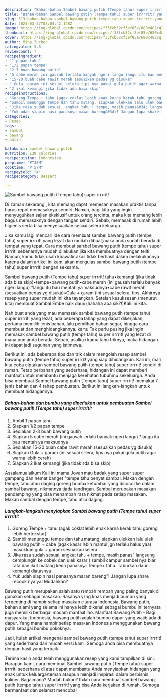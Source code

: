 ```yaml
---
description: "Bahan-bahan Sambel bawang putih (Tempe tahu) super irrrrit! yang enak Untuk Jualan"
title: "Bahan-bahan Sambel bawang putih (Tempe tahu) super irrrrit! yang enak Untuk Jualan"
slug: 513-bahan-bahan-sambel-bawang-putih-tempe-tahu-super-irrrrit-yang-enak-untuk-jualan
date: 2021-03-27T03:04:42.148Z
image: https://img-global.cpcdn.com/recipes/f33fcb52cf3ef85e/680x482cq70/sambel-bawang-putih-tempe-tahu-super-irrrrit-foto-resep-utama.jpg
thumbnail: https://img-global.cpcdn.com/recipes/f33fcb52cf3ef85e/680x482cq70/sambel-bawang-putih-tempe-tahu-super-irrrrit-foto-resep-utama.jpg
cover: https://img-global.cpcdn.com/recipes/f33fcb52cf3ef85e/680x482cq70/sambel-bawang-putih-tempe-tahu-super-irrrrit-foto-resep-utama.jpg
author: Mina Tucker
ratingvalue: 3.6
reviewcount: 7
recipeingredient:
- "1 papan tahu"
- "1/2 papan tempe"
- "2-3 buah bawang putih"
- "5 cabe merah ini gausah terlalu banyak ngeri langu langu itu bau mentah ya maksudnya"
- "15-20 buah cabe rawit merah sesuaikan pedas yg disuka"
- " Gula  garam ini sesuai selera tips nya pakai gula putih agar warna lebih cerah"
- "2 ikat kemangi jika tidak ada bisa skip"
recipeinstructions:
- "Goreng Tempe + tahu (agak coklat lebih enak karna kerak tahu goreng lebih bertekstur)"
- "Sambil menunggu tempe dan tahu matang, siapkan ulekkan lalu ulek bawang putih + cabe (agak kasar lebih mantul jgn terlalu halus yaa) masukkan gula + garam sesuaikan selera"
- "Jika rasa sudah sesuai, angkat tahu + tempe, masih panas&#34; langsung cemplungin ke cobek dan ulek kasar ( sambil campur sambel nya biar rata dan ikut matang kena panasnya Tempe+ tahu. Taburkan daun kemangi diatasnya"
- "Yuk udah siapin nasi panasnya makan bareng&#34;! Jangan lupa share recook nya ya! Mudahkan?"
categories:
- Resep
tags:
- sambel
- bawang
- putih

katakunci: sambel bawang putih 
nutrition: 138 calories
recipecuisine: Indonesian
preptime: "PT35M"
cooktime: "PT57M"
recipeyield: "4"
recipecategory: Dessert

---
```



![Sambel bawang putih (Tempe tahu) super irrrrit!](https://img-global.cpcdn.com/recipes/f33fcb52cf3ef85e/680x482cq70/sambel-bawang-putih-tempe-tahu-super-irrrrit-foto-resep-utama.jpg)

Di zaman  sekarang , kita memang dapat memesan masakan praktis tanpa harus repot memasaknya sendiri. Namun, bagi kita yang ingin menyuguhkan sajian eksklusif untuk orang tercinta, maka kita memang lebih bagus memasaknya dengan tangan sendiri. Sebab, memasak di rumah lebih higienis serta bisa menyesuaikan sesuai selera keluarga.

Jika kamu lagi mencari ide cara membuat sambel bawang putih (tempe tahu) super irrrrit! yang lezat dan mudah dibuat,maka anda sudah berada di tempat yang tepat. Cara membuat sambel bawang putih (tempe tahu) super irrrrit!  sebenarnya mudah dilakukan jika kita membuatnya dengan teliti. Namun, kamu tidak usah khawatir akan tidak berhasil dalam melakukannya 
karena dalam artikel ini kami akan mengulas sambel bawang putih (tempe tahu) super irrrrit! dengan seksama.  

Sambel bawang putih (Tempe tahu) super irrrrit! tahu•kemangi (jika tidak ada bisa skip)•tempe•bawang putih•cabe merah (ini gausah terlalu banyak ngeri langu) *langu itu bau mentah ya maksudnya•cabe rawit merah (sesuaikan pedas yg disuka)•Gula + garam (ini sesuai selera, tips. Akhirnya resep yang super mudah ini kita tayangkan. Setelah kesuksesan (menurut kita) membuat Sambal Embe naik daun (hahaha apa sik?!)Kali ini kita.

Nah buat anda yang mau memasak sambel bawang putih (tempe tahu) super irrrrit! yang lezat, ada beberapa tahap yang dapat dikerjakan, pertama memilih jenis bahan, lalu pemilihan bahan segar, hingga cara membuat dan menghidangkannya. kamu Tak perlu pusing jika ingin memasak sambel bawang putih (tempe tahu) super irrrrit! yang lezat di mana pun anda berada. Sebab, asalkan kamu  tahu triknya, maka hidangan ini dapat jadi suguhan yang istimewa.

Berikut ini, ada beberapa tips dan trik dalam mengolah resep sambel bawang putih (tempe tahu) super irrrrit! yang siap dihidangkan. Kali ini, mari kita coba ciptakan sambel bawang putih (tempe tahu) super irrrrit! sendiri di rumah. Tetap berbahan yang sederhana, hidangan ini dapat memberi manfaat untuk membantu menjaga kesehatan tubuhmu sekeluarga. Anda bisa membuat Sambel bawang putih (Tempe tahu) super irrrrit! memakai 7 jenis bahan dan 4 tahap pembuatan. Berikut ini langkah-langkah untuk membuat hidangannya.

<!--inarticleads1-->

##### Bahan-bahan dan bumbu yang diperlukan untuk pembuatan Sambel bawang putih (Tempe tahu) super irrrrit!:

1. Ambil 1 papan tahu
1. Siapkan 1/2 papan tempe
1. Sediakan 2-3 buah bawang putih
1. Siapkan 5 cabe merah (ini gausah terlalu banyak ngeri langu) *langu itu bau mentah ya maksudnya
1. Sediakan 15-20 buah cabe rawit merah (sesuaikan pedas yg disuka)
1. Siapkan  Gula + garam (ini sesuai selera, tips nya pakai gula putih agar warna lebih cerah)
1. Siapkan 2 ikat kemangi (jika tidak ada bisa skip)


Assalamualaikum Kali ini mama Jovan mau badak yang super super gampang dan hemat banget &#34;tempe tahu penyet sambal. Makan dengan tempe, tahu atau daging goreng bumbu ketumbar yang dicocol ke dalam sambal bawang, nikmatnya tiada tandingan. Sambal merupakan masakan pendamping yang bisa menambah rasa nikmat pada setiap masakan. Makan sambal dengan tempe, tahu atau daging. 

<!--inarticleads2-->

##### Langkah-langkah menyiapkan Sambel bawang putih (Tempe tahu) super irrrrit!:

1. Goreng Tempe + tahu (agak coklat lebih enak karna kerak tahu goreng lebih bertekstur)
1. Sambil menunggu tempe dan tahu matang, siapkan ulekkan lalu ulek bawang putih + cabe (agak kasar lebih mantul jgn terlalu halus yaa) masukkan gula + garam sesuaikan selera
1. Jika rasa sudah sesuai, angkat tahu + tempe, masih panas&#34; langsung cemplungin ke cobek dan ulek kasar ( sambil campur sambel nya biar rata dan ikut matang kena panasnya Tempe+ tahu. Taburkan daun kemangi diatasnya
1. Yuk udah siapin nasi panasnya makan bareng&#34;! Jangan lupa share recook nya ya! Mudahkan?


Bawang putih merupakan salah satu rempah rempah yang paling banyak di gunakan sebagai masakan. Rasanya yang khas menjadi bumbu yang terpenting di hampir setiap masakan citarasa Indonesia. Bawang putih, bahan alami yang selama ini hanya lebih dikenal sebagai bumbu ini ternyata juga memiliki berbagai macam manfaat lho. Manfaat Bawang Putih - Bagi masyarakat Indonesia, bawang putih adalah bumbu dapur yang wajib ada di dapur. Yang mana hampir setiap masakan Indonesia menggunakan bawang putih sebagai bumbu pokoknya. 

Jadi, itulah artikel mengenai  sambel bawang putih (tempe tahu) super irrrrit!  yang sederhana dan mudah versi kami. Semoga anda bisa membuatnya dengan hasil yang terbaik. 

Terima kasih anda telah menggunakan resep yang kami tampilkan di sini. Harapan kami, cara membuat  Sambel bawang putih (Tempe tahu) super irrrrit! sederhana di atas dapat membantu Anda menyiapkan hidangan yang enak untuk keluarga/teman ataupun menjadi inspirasi dalam berbisnis kuliner. Bagaimana? Mudah bukan? Itulah cara membuat sambel bawang putih (tempe tahu) super irrrrit! yang bisa Anda kerjakan di rumah. Semoga bermanfaat dan selamat mencoba!


